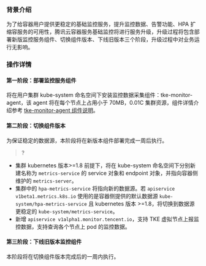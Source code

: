 

### 背景介绍

为了给容器用户提供更稳定的基础监控服务，提升监控数据、告警功能、HPA 扩缩容服务的可用性，腾讯云容器服务基础监控将进行服务升级，升级过程将包含部署新版监控服务组件、切换组件版本、下线旧版本三个阶段，升级过程中对业务运行无影响。

### 操作详情

#### 第一阶段：部署监控服务组件
将在用户集群 kube-system 命名空间下安装监控数据采集组件：tke-monitor-agent，该 agent 将在每个节点上占用小于 70MB，0.01C 集群资源，组件详情介绍参考 [tke-monitor-agent 组件说明](https://cloud.tencent.com/document/product/457/66815)。

#### 第二阶段：切换组件版本
为保证稳定的数据源，本阶段将在新版本组件部署完成一周后执行。

>?
- 集群 kubernetes 版本>=1.8 前提下，将在 kube-system 命名空间下分别新建名称为 `metrics-service` 的 service 对象和 endpoint 对象，并指向容器侧维护的 `metrics-server`。
- 集群中的 `hpa-metrics-service` 将指向新的数据源。若 `apiservice v1beta1.metrics.k8s.io` 使用的是容器侧提供的默认数据源 `kube-system/hpa-metrics-service`  且 kubernetes 版本 >=1.8，将切换到数据源更稳定的 `kube-system/metrics-service`。
- 新增 `apiservice v1alpha1.monitor.tencent.io`，支持 TKE 虚拟节点上报监控数据，支持查询各个节点上 pod 的监控数据。



#### 第三阶段：下线旧版本监控组件
本阶段将在切换组件版本完成后的一周内执行。
